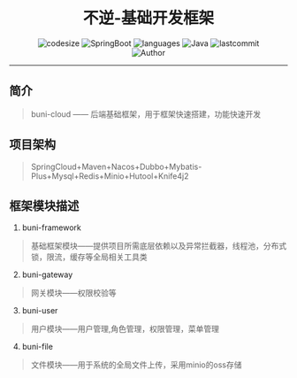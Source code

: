 <h1 align="center">不逆-基础开发框架</h1>
    <p align="center">
    	<img src ="https://img.shields.io/github/languages/code-size/wznanfang/buni-cloud" alt="codesize"/>
    	<img src="https://img.shields.io/badge/SpringBoot-3.3.0-brightgreen" alt="SpringBoot"/>
    	<img src="https://img.shields.io/github/languages/count/wznanfang/buni-cloud" alt="languages"/>
        <img src="https://img.shields.io/badge/Java-17-skyblue" alt="Java"/>
    	<img src="https://img.shields.io/github/last-commit/wznanfang/buni-cloud" alt="lastcommit"/><br>
    	<img src="https://img.shields.io/badge/Author-wznanfang-orange" alt="Author"/>
    </p>
<hr>


## 简介
>buni-cloud —— 后端基础框架，用于框架快速搭建，功能快速开发
## 项目架构
> SpringCloud+Maven+Nacos+Dubbo+Mybatis-Plus+Mysql+Redis+Minio+Hutool+Knife4j2
## 框架模块描述
1. buni-framework
> 基础框架模块——提供项目所需底层依赖以及异常拦截器，线程池，分布式锁，限流，缓存等全局相关工具类
2. buni-gateway
> 网关模块——权限校验等
3. buni-user
> 用户模块——用户管理,角色管理，权限管理，菜单管理
4. buni-file
> 文件模块——用于系统的全局文件上传，采用minio的oss存储
